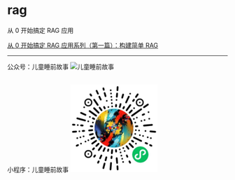 # rag
从 0 开始搞定 RAG 应用

[从 0 开始搞定 RAG 应用系列（第一篇）：构建简单 RAG](./rag_1.ipynb)


-------
公众号：儿童睡前故事
<img src="./assets/mp.png" width="400" alt="儿童睡前故事">

<br>
小程序：儿童睡前故事
<img src="./assets/miniprogram.jpg" width="200" alt="儿童睡前故事">